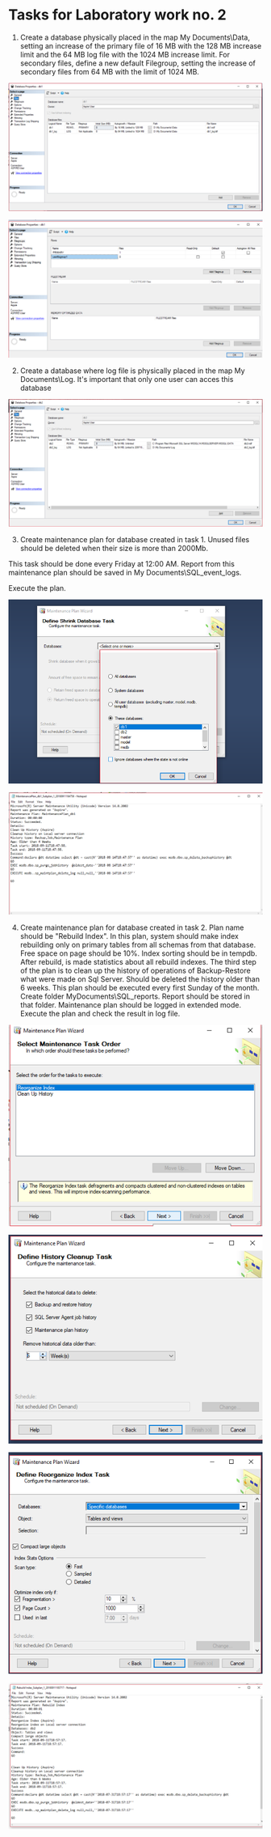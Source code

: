 # Tasks for Laboratory work no. 2



1. Create a database physically placed in the map My Documents\Data, setting an increase of the primary file 
of 16 MB with the 
128 MB increase limit and the 64 MB log file with the 1024 MB increase limit.
For secondary files, define a new default Filegroup, 
setting the increase of secondary files from 64 MB with the limit of 1024 MB.
     


![Screenshot1](https://github.com/verasv81/DataBase/blob/master/Laboratory%201/images/db1_files.png)

![Screenshot2](https://github.com/verasv81/DataBase/blob/master/Laboratory%201/images/db1_filegroup.png)



2. Create a database where log file is physically placed in the map My Documents\Log. 
It's important that only one user can acces 
this database



![Screenshot3](https://github.com/verasv81/DataBase/blob/master/Laboratory%201/images/db2_files.png)



3. Create maintenance plan for database created in task 1. Unused files should be deleted when their size is more than 2000Mb. 

This task should be done every Friday at 12:00 AM. Report from this maintenance plan should be saved in My Documents\SQL_event_logs. 

Execute the plan. 



![Screenshot4](https://github.com/verasv81/DataBase/blob/master/Laboratory%201/images/db1_plan.png)

![Screenshot5](https://github.com/verasv81/DataBase/blob/master/Laboratory%201/images/db1_plan_report.png)



4. Create maintenance plan for database created in task 2. 
Plan name should be "Rebuild Index". In this plan, system should make 
index rebuilding only on primary tables from 
all schemas from that database. Free space on page should be 10%. Index sorting should
be in tempdb. After rebuild, 
is made statistics about all rebuild indexes. The third step of the plan is to clean up the history of 
operations of 
Backup-Restore what were made on Sql Server. Should be deleted the history older than 6 weeks. This plan should be executed 
every 
first Sunday of the month. Create folder MyDocuments\SQL_reports. Report should be stored in that folder. 
Maintenance plan should be 
logged in extended mode. Execute the plan and check the result in log file. 



![Screenshot6](https://github.com/verasv81/DataBase/blob/master/Laboratory%201/images/db2_plan_jobs.png)

![Screenshot7](https://github.com/verasv81/DataBase/blob/master/Laboratory%201/images/db2_plan_clean.png)

![Screenshot8](https://github.com/verasv81/DataBase/blob/master/Laboratory%201/images/db2_plan_index.png)

![Screenshot9](https://github.com/verasv81/DataBase/blob/master/Laboratory%201/images/db2_plan_report.png)

